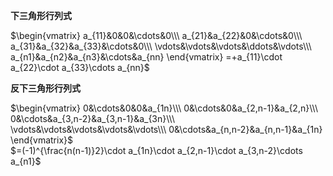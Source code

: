 **下三角形行列式**  
  
 $\begin{vmatrix}  
a_{11}&0&0&\cdots&0\\\  
a_{21}&a_{22}&0&\cdots&0\\\  
a_{31}&a_{32}&a_{33}&\cdots&0\\\  
\vdots&\vdots&\vdots&\ddots&\vdots\\\  
a_{n1}&a_{n2}&a_{n3}&\cdots&a_{nn}  
\end{vmatrix}  
=+a_{11}\cdot a_{22}\cdot a_{33}\cdots a_{nn}$  
  
**反下三角形行列式**  
  
 $\begin{vmatrix}  
0&\cdots&0&0&a_{1n}\\\  
0&\cdots&0&a_{2,n-1}&a_{2,n}\\\  
0&\cdots&a_{3,n-2}&a_{3,n-1}&a_{3n}\\\  
\vdots&\vdots&\vdots&\vdots&\vdots\\\  
0&\cdots&a_{n,n-2}&a_{n,n-1}&a_{1n}  
\end{vmatrix}$  
 $=(-1)^{\frac{n(n-1)}2}\cdot a_{1n}\cdot a_{2,n-1}\cdot a_{3,n-2}\cdots a_{n1}$  
